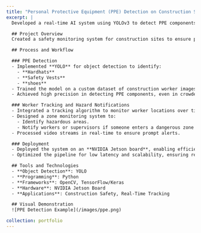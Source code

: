 ```yaml
---
title: "Personal Protective Equipment (PPE) Detection on Construction Sites"
excerpt: |
  Developed a real-time AI system using YOLOv3 to detect PPE components (hardhat, vest) and track worker locations on construction sites. The system identifies safety compliance and alerts when workers enter dangerous zones, deployed on an NVIDIA Jetson board for edge computing.

  ## Project Overview
  Created a safety monitoring system for construction sites to ensure proper use of Personal Protective Equipment (PPE) and track workers in real-time. The system reduces accident risks by automating safety checks and notifying workers or supervisors about potential hazards.

  ## Process and Workflow

  ### PPE Detection
  - Implemented **YOLO** for object detection to identify:
    - **Hardhats**
    - **Safety Vests**
    - **shoes**
  - Trained the model on a custom dataset of construction worker images under diverse conditions (e.g., lighting, angles, and distances).
  - Achieved high precision in detecting PPE components, even in crowded environments.

  ### Worker Tracking and Hazard Notifications
  - Integrated a tracking algorithm to monitor worker locations over time.
  - Designed a zone monitoring system to:
    - Identify hazardous areas.
    - Notify workers or supervisors if someone enters a dangerous zone without proper PPE.
  - Processed video streams in real-time to ensure prompt alerts.

  ### Deployment
  - Deployed the system on an **NVIDIA Jetson board**, enabling efficient edge computing for real-time detection and tracking.
  - Optimized the pipeline for low latency and scalability, ensuring reliable performance in dynamic construction environments.

  ## Tools and Technologies
  - **Object Detection**: YOLO
  - **Programming**: Python
  - **Frameworks**: OpenCV, TensorFlow/Keras
  - **Hardware**: NVIDIA Jetson Board
  - **Applications**: Construction Safety, Real-Time Tracking

  ## Visual Demonstration
  ![PPE Detection Example](/images/ppe.png)

collection: portfolio
---
```

